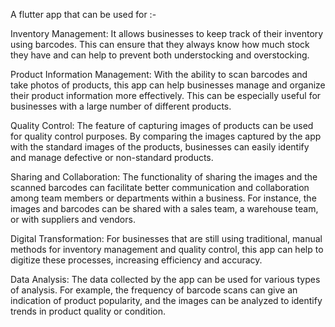 A flutter app that can be used for :-

Inventory Management: It allows businesses to keep track of their inventory using barcodes. This can ensure that they always know how much stock they have and can help to prevent both understocking and overstocking.

Product Information Management: With the ability to scan barcodes and take photos of products, this app can help businesses manage and organize their product information more effectively. This can be especially useful for businesses with a large number of different products.

Quality Control: The feature of capturing images of products can be used for quality control purposes. By comparing the images captured by the app with the standard images of the products, businesses can easily identify and manage defective or non-standard products.

Sharing and Collaboration: The functionality of sharing the images and the scanned barcodes can facilitate better communication and collaboration among team members or departments within a business. For instance, the images and barcodes can be shared with a sales team, a warehouse team, or with suppliers and vendors.

Digital Transformation: For businesses that are still using traditional, manual methods for inventory management and quality control, this app can help to digitize these processes, increasing efficiency and accuracy.

Data Analysis: The data collected by the app can be used for various types of analysis. For example, the frequency of barcode scans can give an indication of product popularity, and the images can be analyzed to identify trends in product quality or condition.
